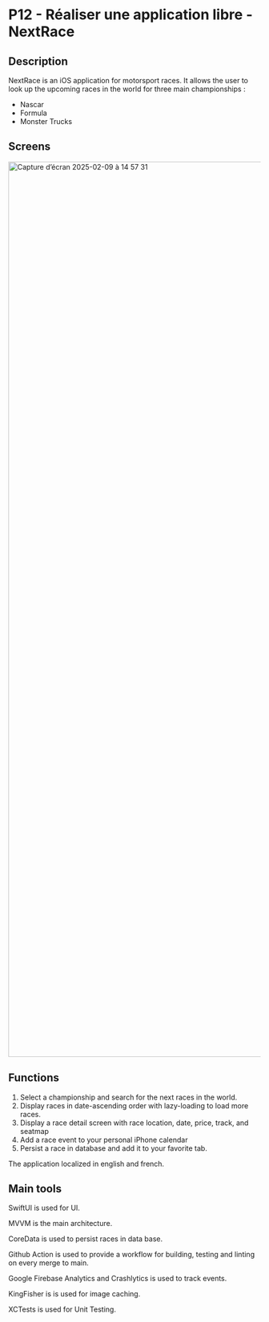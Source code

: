 # P12 - Réaliser une application libre - NextRace

## Description

NextRace is an iOS application for motorsport races. It allows the user to look up the upcoming races in the world for three main championships : 
- Nascar
- Formula
- Monster Trucks

## Screens

<img width="1790" alt="Capture d’écran 2025-02-09 à 14 57 31" src="https://github.com/user-attachments/assets/efad0bee-3337-4ccb-8da5-ae7fe99213f2" />

## Functions

1. Select a championship and search for the next races in the world.
2. Display races in date-ascending order with lazy-loading to load more races.
3. Display a race detail screen with race location, date, price, track, and seatmap
4. Add a race event to your personal iPhone calendar
5. Persist a race in database and add it to your favorite tab.

The application localized in english and french.

## Main tools

SwiftUI is used for UI.

MVVM is the main architecture.

CoreData is used to persist races in data base.

Github Action is used to provide a workflow for building, testing and linting on every merge to main.

Google Firebase Analytics and Crashlytics is used to track events.

KingFisher is is used for image caching.

XCTests is used for Unit Testing.
